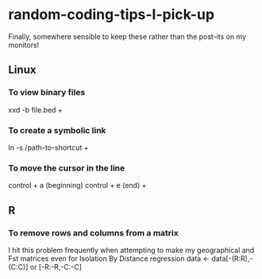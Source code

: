# random-coding-tips-I-pick-up
Finally, somewhere sensible to keep these rather than the post-its on my monitors!

## Linux

### To view binary files
xxd -b file.bed
+
### To create a symbolic link
ln -s /path-to-shortcut
+
### To move the cursor in the line
control + a (beginning)
control + e (end)
+
## R

### To remove rows and columns from a matrix
I hit this problem frequently when attempting to make my geographical and Fst matrices even for Isolation By Distance regression
data <- data[-(R:R),-(C:C)] or [-R:-R,-C:-C]
